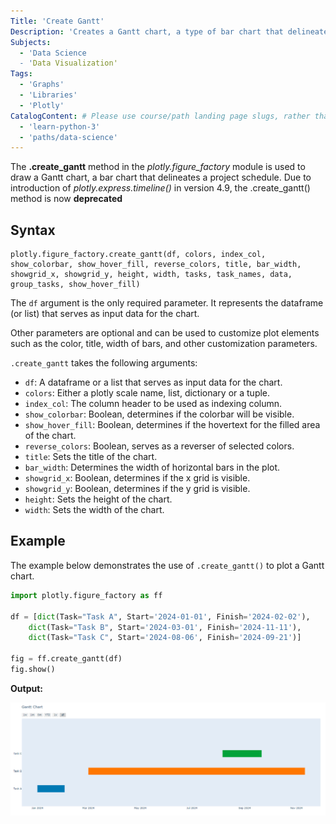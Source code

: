 ```yaml
---
Title: 'Create Gantt'
Description: 'Creates a Gantt chart, a type of bar chart that delineates a project schedule'
Subjects: 
  - 'Data Science
  - 'Data Visualization'
Tags:
  - 'Graphs'
  - 'Libraries'
  - 'Plotly'
CatalogContent: # Please use course/path landing page slugs, rather than linking to individual content items. If listing multiple items, please put the most relevant one first
  - 'learn-python-3'
  - 'paths/data-science'
---
```


The **.create_gantt** method in the *plotly.figure_factory* module is used to draw a Gantt chart, a bar chart that 
delineates a project schedule. Due to introduction of *plotly.express.timeline()* in version 4.9, the .create_gantt() method is now 
**deprecated**

## Syntax

```pseudo
plotly.figure_factory.create_gantt(df, colors, index_col, show_colorbar, show_hover_fill, reverse_colors, title, bar_width, showgrid_x, showgrid_y, height, width, tasks, task_names, data, group_tasks, show_hover_fill)
```

The `df` argument is the only required parameter. It represents the dataframe (or list) that serves as input data for the chart.

Other parameters are optional and can be used to customize plot elements such as the color, title, width of bars, and other customization parameters.

`.create_gantt` takes the following arguments:

- `df`: A dataframe or a list that serves as input data for the chart.
- `colors`: Either a plotly scale name, list, dictionary or a tuple.
- `index_col`: The column header to be used as indexing column.
- `show_colorbar`: Boolean, determines if the colorbar will be visible.
- `show_hover_fill`: Boolean, determines if the hovertext for the filled area of the chart.
- `reverse_colors`: Boolean, serves as a reverser of selected colors.
- `title`: Sets the title of the chart.
- `bar_width`: Determines the width of horizontal bars in the plot.
- `showgrid_x`: Boolean, determines if the x grid is visible.
- `showgrid_y`: Boolean, determines if the y grid is visible.
- `height`: Sets the height of the chart.
- `width`: Sets the width of the chart.

## Example

The example below demonstrates the use of `.create_gantt()` to plot a Gantt chart.

```py
import plotly.figure_factory as ff 

df = [dict(Task="Task A", Start='2024-01-01', Finish='2024-02-02'), 
	dict(Task="Task B", Start='2024-03-01', Finish='2024-11-11'), 
	dict(Task="Task C", Start='2024-08-06', Finish='2024-09-21')] 

fig = ff.create_gantt(df) 
fig.show()

```
**Output:**

![Output of plotly.figure_factory.create_gantt() function example](https://raw.githubusercontent.com/Codecademy/docs/main/media/plotly-figure-factory-create-gantt-output.png)
